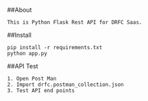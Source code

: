 ##About
```
This is Python Flask Rest API for DRFC Saas.
```
##Install
```
pip install -r requirements.txt
python app.py
```
##API Test
```
1. Open Post Man
2. Import drfc.postman_collection.json
3. Test API end points
```